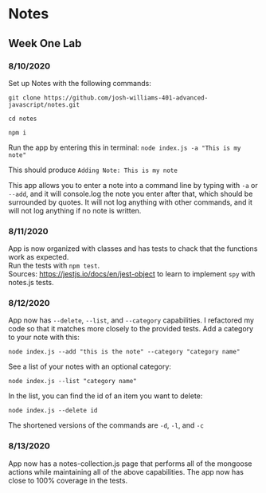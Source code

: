 # Notes
## Week One Lab

### 8/10/2020

Set up Notes with the following commands:
```
git clone https://github.com/josh-williams-401-advanced-javascript/notes.git

cd notes

npm i
```

Run the app by entering this in terminal: `node index.js -a "This is my note"` 
 
This should produce `Adding Note: This is my note`

This app allows you to enter a note into a command line by typing with `-a` or `--add`, and it will console.log the note you enter after that, which should be surrounded by quotes. It will not log anything with other commands, and it will not log anything if no note is written.

### 8/11/2020

App is now organized with classes and has tests to chack that the functions work as expected.  
Run the tests with `npm test`.  
Sources: https://jestjs.io/docs/en/jest-object to learn to implement `spy` with notes.js tests.  

### 8/12/2020

App now has `--delete`, `--list`, and `--category` capabilities. I refactored my code so that it matches more closely to the provided tests.
Add a category to your note with this:
```
node index.js --add "this is the note" --category "category name"
```
See a list of your notes with an optional category: 
```
node index.js --list "category name"
```
In the list, you can find the id of an item you want to delete: 
```
node index.js --delete id
```
The shortened versions of the commands are `-d`, `-l`, and `-c`

### 8/13/2020

App now has a notes-collection.js page that performs all of the mongoose actions while maintaining all of the above capabilities. The app now has close to 100% coverage in the tests.